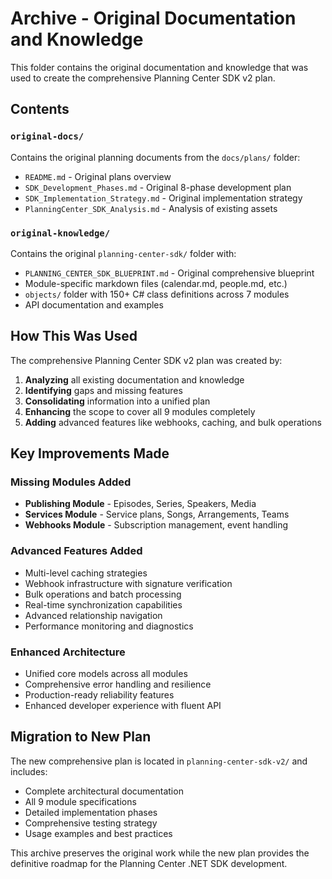 # Archive - Original Documentation and Knowledge

This folder contains the original documentation and knowledge that was used to create the comprehensive Planning Center SDK v2 plan.

## Contents

### `original-docs/`
Contains the original planning documents from the `docs/plans/` folder:
- `README.md` - Original plans overview
- `SDK_Development_Phases.md` - Original 8-phase development plan
- `SDK_Implementation_Strategy.md` - Original implementation strategy
- `PlanningCenter_SDK_Analysis.md` - Analysis of existing assets

### `original-knowledge/`
Contains the original `planning-center-sdk/` folder with:
- `PLANNING_CENTER_SDK_BLUEPRINT.md` - Original comprehensive blueprint
- Module-specific markdown files (calendar.md, people.md, etc.)
- `objects/` folder with 150+ C# class definitions across 7 modules
- API documentation and examples

## How This Was Used

The comprehensive Planning Center SDK v2 plan was created by:

1. **Analyzing** all existing documentation and knowledge
2. **Identifying** gaps and missing features
3. **Consolidating** information into a unified plan
4. **Enhancing** the scope to cover all 9 modules completely
5. **Adding** advanced features like webhooks, caching, and bulk operations

## Key Improvements Made

### Missing Modules Added
- **Publishing Module** - Episodes, Series, Speakers, Media
- **Services Module** - Service plans, Songs, Arrangements, Teams
- **Webhooks Module** - Subscription management, event handling

### Advanced Features Added
- Multi-level caching strategies
- Webhook infrastructure with signature verification
- Bulk operations and batch processing
- Real-time synchronization capabilities
- Advanced relationship navigation
- Performance monitoring and diagnostics

### Enhanced Architecture
- Unified core models across all modules
- Comprehensive error handling and resilience
- Production-ready reliability features
- Enhanced developer experience with fluent API

## Migration to New Plan

The new comprehensive plan is located in `planning-center-sdk-v2/` and includes:
- Complete architectural documentation
- All 9 module specifications
- Detailed implementation phases
- Comprehensive testing strategy
- Usage examples and best practices

This archive preserves the original work while the new plan provides the definitive roadmap for the Planning Center .NET SDK development.